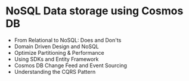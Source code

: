 # NoSQL Data storage using Cosmos DB

- From Relational to NoSQL: Does and Don'ts
- Domain Driven Design and NoSQL
- Optimize Partitioning & Performance
- Using SDKs and Entity Framework
- Cosmos DB Change Feed and Event Sourcing
- Understanding the CQRS Pattern
